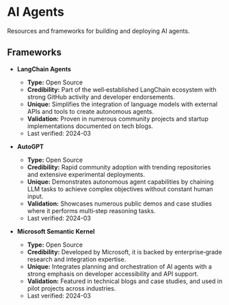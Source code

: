 # AI Agents

Resources and frameworks for building and deploying AI agents.

## Frameworks

- **LangChain Agents**
  - **Type:** Open Source
  - **Credibility:** Part of the well‑established LangChain ecosystem with strong GitHub activity and developer endorsements.
  - **Unique:** Simplifies the integration of language models with external APIs and tools to create autonomous agents.
  - **Validation:** Proven in numerous community projects and startup implementations documented on tech blogs.
  - Last verified: 2024-03

- **AutoGPT**
  - **Type:** Open Source
  - **Credibility:** Rapid community adoption with trending repositories and extensive experimental deployments.
  - **Unique:** Demonstrates autonomous agent capabilities by chaining LLM tasks to achieve complex objectives without constant human input.
  - **Validation:** Showcases numerous public demos and case studies where it performs multi‑step reasoning tasks.
  - Last verified: 2024-03

- **Microsoft Semantic Kernel**
  - **Type:** Open Source
  - **Credibility:** Developed by Microsoft, it is backed by enterprise‑grade research and integration expertise.
  - **Unique:** Integrates planning and orchestration of AI agents with a strong emphasis on developer accessibility and API support.
  - **Validation:** Featured in technical blogs and case studies, and used in pilot projects across industries.
  - Last verified: 2024-03 